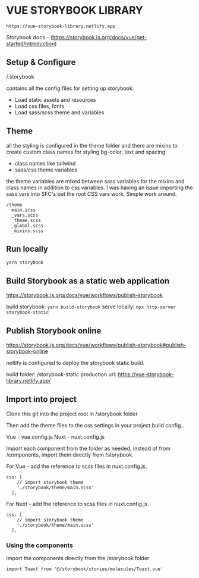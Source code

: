 # VUE STORYBOOK LIBRARY

```
https://vue-storybook-library.netlify.app
```

Storybook docs - (https://storybook.js.org/docs/vue/get-started/introduction)

## Setup & Configure

/.storybook 

contains all the config files for setting up storybook.

* Load static assets and resources
* Load css files, fonts
* Load sass/scss theme and variables

## Theme

all the styling is configured in the theme folder and there are mixins to create custom class names for styling bg-color, text and spacing.

* class names like tailwind
* sass/css theme variables

the theme variables are mixed between sass variables for the mixins and class names in addition to css variables. I was having an issue importing the sass vars into SFC's but the root CSS vars work. Simple work around.

```
/theme
  main.scss
  _vars.scss
  _theme.scss
  _global.scss
  _mixins.scss
```

## Run locally

`yarn storybook`

## Build Storybook as a static web application

https://storybook.js.org/docs/vue/workflows/publish-storybook

build storybook: `yarn build-storybook`
serve locally: `npx http-server storybook-static`

## Publish Storybook online

https://storybook.js.org/docs/vue/workflows/publish-storybook#publish-storybook-online

netlify is configured to deploy the storybook static build.

build folder: /storybook-static
production url: https://vue-storybook-library.netlify.app/


## Import into project

Clone this git into the project root in /storybook folder

Then add the theme files to the css settings in your project build config.. 

Vue - vue.config.js 
Nuxt - nuxt.config.js

Import each component from the folder as needed, instead of from /components, import them directly from /storybook.


For Vue - add the reference to scss files in nuxt.config.js.

```
css: [
    // import storybook theme
    './storybook/theme/main.scss'
  ],
```


For Nuxt - add the reference to scss files in nuxt.config.js.

```
css: [
    // import storybook theme
    './storybook/theme/main.scss'
  ],
```

### Using the components

Import the components directly from the /storybook folder

```
import Toast from '@/storybook/stories/molecules/Toast.vue'
```

